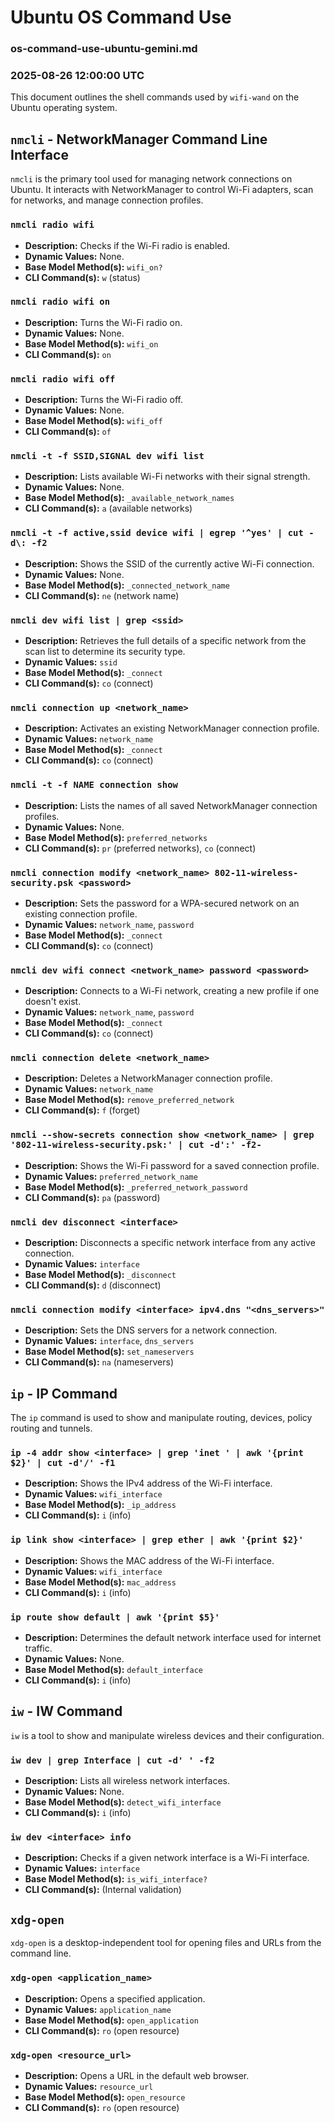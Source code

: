 # Ubuntu OS Command Use
### os-command-use-ubuntu-gemini.md
### 2025-08-26 12:00:00 UTC

This document outlines the shell commands used by `wifi-wand` on the Ubuntu operating system.

## `nmcli` - NetworkManager Command Line Interface

`nmcli` is the primary tool used for managing network connections on Ubuntu. It interacts with NetworkManager to control Wi-Fi adapters, scan for networks, and manage connection profiles.

### `nmcli radio wifi`

*   **Description:** Checks if the Wi-Fi radio is enabled.
*   **Dynamic Values:** None.
*   **Base Model Method(s):** `wifi_on?`
*   **CLI Command(s):** `w` (status)

### `nmcli radio wifi on`

*   **Description:** Turns the Wi-Fi radio on.
*   **Dynamic Values:** None.
*   **Base Model Method(s):** `wifi_on`
*   **CLI Command(s):** `on`

### `nmcli radio wifi off`

*   **Description:** Turns the Wi-Fi radio off.
*   **Dynamic Values:** None.
*   **Base Model Method(s):** `wifi_off`
*   **CLI Command(s):** `of`

### `nmcli -t -f SSID,SIGNAL dev wifi list`

*   **Description:** Lists available Wi-Fi networks with their signal strength.
*   **Dynamic Values:** None.
*   **Base Model Method(s):** `_available_network_names`
*   **CLI Command(s):** `a` (available networks)

### `nmcli -t -f active,ssid device wifi | egrep '^yes' | cut -d\: -f2`

*   **Description:** Shows the SSID of the currently active Wi-Fi connection.
*   **Dynamic Values:** None.
*   **Base Model Method(s):** `_connected_network_name`
*   **CLI Command(s):** `ne` (network name)

### `nmcli dev wifi list | grep <ssid>`

*   **Description:** Retrieves the full details of a specific network from the scan list to determine its security type.
*   **Dynamic Values:** `ssid`
*   **Base Model Method(s):** `_connect`
*   **CLI Command(s):** `co` (connect)

### `nmcli connection up <network_name>`

*   **Description:** Activates an existing NetworkManager connection profile.
*   **Dynamic Values:** `network_name`
*   **Base Model Method(s):** `_connect`
*   **CLI Command(s):** `co` (connect)

### `nmcli -t -f NAME connection show`

*   **Description:** Lists the names of all saved NetworkManager connection profiles.
*   **Dynamic Values:** None.
*   **Base Model Method(s):** `preferred_networks`
*   **CLI Command(s):** `pr` (preferred networks), `co` (connect)

### `nmcli connection modify <network_name> 802-11-wireless-security.psk <password>`

*   **Description:** Sets the password for a WPA-secured network on an existing connection profile.
*   **Dynamic Values:** `network_name`, `password`
*   **Base Model Method(s):** `_connect`
*   **CLI Command(s):** `co` (connect)

### `nmcli dev wifi connect <network_name> password <password>`

*   **Description:** Connects to a Wi-Fi network, creating a new profile if one doesn't exist.
*   **Dynamic Values:** `network_name`, `password`
*   **Base Model Method(s):** `_connect`
*   **CLI Command(s):** `co` (connect)

### `nmcli connection delete <network_name>`

*   **Description:** Deletes a NetworkManager connection profile.
*   **Dynamic Values:** `network_name`
*   **Base Model Method(s):** `remove_preferred_network`
*   **CLI Command(s):** `f` (forget)

### `nmcli --show-secrets connection show <network_name> | grep '802-11-wireless-security.psk:' | cut -d':' -f2-`

*   **Description:** Shows the Wi-Fi password for a saved connection profile.
*   **Dynamic Values:** `preferred_network_name`
*   **Base Model Method(s):** `_preferred_network_password`
*   **CLI Command(s):** `pa` (password)

### `nmcli dev disconnect <interface>`

*   **Description:** Disconnects a specific network interface from any active connection.
*   **Dynamic Values:** `interface`
*   **Base Model Method(s):** `_disconnect`
*   **CLI Command(s):** `d` (disconnect)

### `nmcli connection modify <interface> ipv4.dns "<dns_servers>"`

*   **Description:** Sets the DNS servers for a network connection.
*   **Dynamic Values:** `interface`, `dns_servers`
*   **Base Model Method(s):** `set_nameservers`
*   **CLI Command(s):** `na` (nameservers)

## `ip` - IP Command

The `ip` command is used to show and manipulate routing, devices, policy routing and tunnels.

### `ip -4 addr show <interface> | grep 'inet ' | awk '{print $2}' | cut -d'/' -f1`

*   **Description:** Shows the IPv4 address of the Wi-Fi interface.
*   **Dynamic Values:** `wifi_interface`
*   **Base Model Method(s):** `_ip_address`
*   **CLI Command(s):** `i` (info)

### `ip link show <interface> | grep ether | awk '{print $2}'`

*   **Description:** Shows the MAC address of the Wi-Fi interface.
*   **Dynamic Values:** `wifi_interface`
*   **Base Model Method(s):** `mac_address`
*   **CLI Command(s):** `i` (info)

### `ip route show default | awk '{print $5}'`

*   **Description:** Determines the default network interface used for internet traffic.
*   **Dynamic Values:** None.
*   **Base Model Method(s):** `default_interface`
*   **CLI Command(s):** `i` (info)

## `iw` - IW Command

`iw` is a tool to show and manipulate wireless devices and their configuration.

### `iw dev | grep Interface | cut -d' ' -f2`

*   **Description:** Lists all wireless network interfaces.
*   **Dynamic Values:** None.
*   **Base Model Method(s):** `detect_wifi_interface`
*   **CLI Command(s):** `i` (info)

### `iw dev <interface> info`

*   **Description:** Checks if a given network interface is a Wi-Fi interface.
*   **Dynamic Values:** `interface`
*   **Base Model Method(s):** `is_wifi_interface?`
*   **CLI Command(s):** (Internal validation)

## `xdg-open`

`xdg-open` is a desktop-independent tool for opening files and URLs from the command line.

### `xdg-open <application_name>`

*   **Description:** Opens a specified application.
*   **Dynamic Values:** `application_name`
*   **Base Model Method(s):** `open_application`
*   **CLI Command(s):** `ro` (open resource)

### `xdg-open <resource_url>`

*   **Description:** Opens a URL in the default web browser.
*   **Dynamic Values:** `resource_url`
*   **Base Model Method(s):** `open_resource`
*   **CLI Command(s):** `ro` (open resource)
